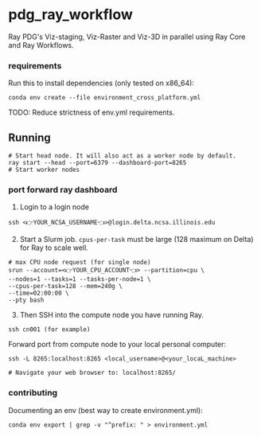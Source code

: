 # pdg_ray_workflow
Ray PDG's Viz-staging, Viz-Raster and Viz-3D in parallel using Ray Core and Ray Workflows.

### requirements

Run this to install dependencies (only tested on x86_64):
```
conda env create --file environment_cross_platform.yml
```
TODO: Reduce strictness of env.yml requirements.


## Running 

```
# Start head node. It will also act as a worker node by default.
ray start --head --port=6379 --dashboard-port=8265
# Start worker nodes

```

### port forward ray dashboard

1. Login to a login node

```
ssh <👉YOUR_NCSA_USERNAME👈>@login.delta.ncsa.illinois.edu
```
2. Start a Slurm job. `cpus-per-task` must be large (128 maximum on Delta) for Ray to scale well. 

```
# max CPU node request (for single node)
srun --account=<👉YOUR_CPU_ACCOUNT👈> --partition=cpu \
--nodes=1 --tasks=1 --tasks-per-node=1 \
--cpus-per-task=128 --mem=240g \
--time=02:00:00 \
--pty bash
```

3. Then SSH into the compute node you have running Ray. 

```
ssh cn001 (for example)
```
Forward port from compute node to your local personal computer:
```
ssh -L 8265:localhost:8265 <local_username>@<your_locaL_machine> 

# Navigate your web browser to: localhost:8265/
```

### contributing

Documenting an env (best way to create environment.yml):
```
conda env export | grep -v "^prefix: " > environment.yml
```
